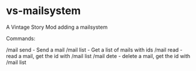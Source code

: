 # vs-mailsystem
 A Vintage Story Mod adding a mailsystem
 
 Commands:
 
 /mail send - Send a mail
 /mail list - Get a list of mails with ids
 /mail read - read a mail, get the id with /mail list
 /mail dete - delete a mail, get the id with /mail list
